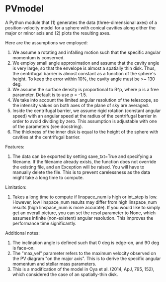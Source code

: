 # PVmodel
A Python module that (1) generates the data (three-dimensional axes) of a position-velocity model for a sphere with conical cavities along either the major or minor axis and (2) plots the resulting axes. 

Here are the assumptions we employed:
1. We assume a rotating and infalling motion such that the specific angular momentum is conserved. 
2. We employ small angle approximation and assume that the cavity angle is very large, so that the envelope is almost a spatially thin disk. Thus, the centrifugal barrier is almost constant as a function of the sphere's height. To keep the error within 10%, the cavity angle must be >~ 130 deg.
3. We assume the surface density is proportional to R^p, where p is a free parameter. Default is to use p = -1.5.
4. We take into account the limited angular resolution of the telescope, so the intensity values on both axes of the plane of sky are averaged. 
5. Inside the centrifugal barrier, we assume rigid rotation (constant angular speed) with an angular speed at the radius of the centrifugal barrier in order to avoid dividing by zero. This assumption is adjustable with one of the parameters (see docstring).
6. The thickness of the inner disk is equal to the height of the sphere with cavities at the centrifugal barrier. 

Features:
1. The data can be exported by setting save_txt=True and specifying a filename. If the filename already exists, the function does not override the existing file, and an Exception will be raised. You will have to manually delete the file. This is to prevent carelessness as the data might take a long time to compute.

Limitation:
1. Takes a long time to compute if linspace_num is high or int_step is low. However, low linspace_num results may differ from high linspace_num results (high linspace_num is more accurate). If you would like to simply get an overall picture, you can set the resol parameter to None, which assumes infinite (non-existent) angular resolution. This improves the performance time significantly.

Additional notes:
1. The inclination angle is defined such that 0 deg is edge-on, and 90 deg is face-on.
2. The "max_vel" parameter refers to the maximum velocity observed on the PV diagram "on the major axis". This is to derive the specific angular momentum and stellar mass parameters.
3. This is a modification of the model in Oya et al. (2014, ApJ, 795, 152), which considered the case of an spatially-thin disk.
